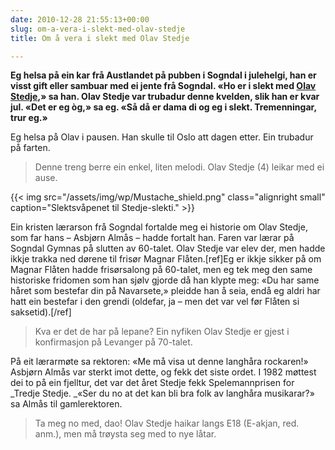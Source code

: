 ```yaml
---
date: 2010-12-28 21:55:13+00:00
slug: om-a-vera-i-slekt-med-olav-stedje
title: Om å vera i slekt med Olav Stedje

---
```


**Eg helsa på ein kar frå Austlandet på pubben i Sogndal i julehelgi, han er visst gift eller sambuar med ei jente frå Sogndal. «Ho er i slekt med [Olav Stedje](http://nn.wikipedia.org/wiki/Olav_Stedje),» sa han. Olav Stedje var trubadur denne kvelden, slik han er kvar jul. «Det er eg òg,» sa eg. «Så då er dama di og eg i slekt. Tremenningar, trur eg.»**

<!--more-->

Eg helsa på Olav i pausen. Han skulle til Oslo att dagen etter. Ein trubadur på farten.


<blockquote>Denne treng berre ein enkel, liten melodi.
Olav Stedje (4) leikar med ei ause.</blockquote>

{{< img src="/assets/img/wp/Mustache_shield.png" class="alignright small" caption="Slektsvåpenet til Stedje-slekti." >}}

Ein kristen lærarson frå Sogndal fortalde meg ei historie om Olav Stedje, som far hans – Asbjørn Almås – hadde fortalt han. Faren var lærar på Sogndal Gymnas på slutten av 60-talet. Olav Stedje var elev der, men hadde ikkje trakka ned dørene til frisør Magnar Flåten.[ref]Eg er ikkje sikker på om Magnar Flåten hadde frisørsalong på 60-talet, men eg tek meg den same historiske fridomen som han sjølv gjorde då han klypte meg: «Du har same håret som bestefar din på Navarsete,» pleidde han å seia, endå eg aldri har hatt ein bestefar i den grendi (oldefar, ja – men det var vel før Flåten si saksetid).[/ref]


<blockquote>Kva er det de har på lepane?
Ein nyfiken Olav Stedje er gjest i konfirmasjon på Levanger på 70-talet.</blockquote>


På eit lærarmøte sa rektoren: «Me må visa ut denne langhåra rockaren!» Asbjørn Almås var sterkt imot dette, og fekk det siste ordet. I 1982 møttest dei to på ein fjelltur, det var det året Stedje fekk Spelemannprisen for _Tredje Stedje. _«Ser du no at det kan bli bra folk av langhåra musikarar?» sa Almås til gamlerektoren.


<blockquote>Ta meg no med, dao!
Olav Stedje haikar langs E18 (E-akjan, red. anm.), men må trøysta seg med to nye låtar.</blockquote>
